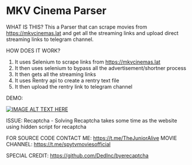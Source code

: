 # MKV Cinema Parser

WHAT IS THIS?
This a Parser that can scrape movies from https://mkvcinemas.lat and get all the streaming links and upload direct streaming links to telegram channel.

HOW DOES IT WORK?

1. It uses Selenium to scrape links from https://mkvcinemas.lat
2. It then uses selenium to bypass all the advertisement/shortner process
3. It then gets all the streaming links
4. It uses Rentry api to create a rentry text file
5. It then upload the rentry link to telegram channel

DEMO:

[![IMAGE ALT TEXT HERE](https://img.youtube.com/vi/MfaWeE52syA/0.jpg)](https://www.youtube.com/watch?v=MfaWeE52syA)

ISSUE:
Recaptcha - Solving Recaptcha takes some time as the website using hidden script for recaptcha

FOR SOURCE CODE CONTACT ME: https://t.me/TheJuniorAlive 
MOVIE CHANNEL: https://t.me/spytvmoviesofficial

SPECIAL CREDIT: https://github.com/DedInc/byerecaptcha
